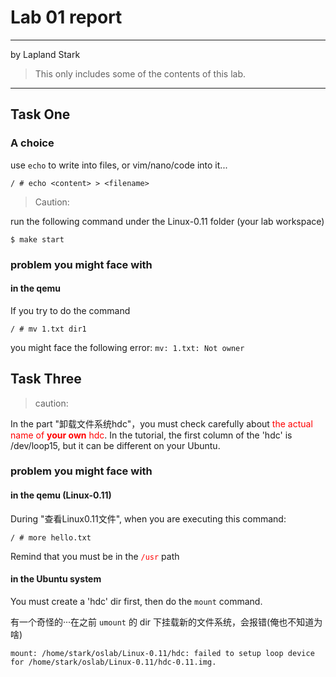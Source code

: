 # Lab 01 report

---
by Lapland Stark

> This only includes some of the contents of this lab.

---
## Task One

### A choice
use `echo` to write into files, or vim/nano/code into it...

```shell
/ # echo <content> > <filename>
```

>Caution:

run the following command under the Linux-0.11 folder (your lab workspace)

```shell
$ make start
```

### problem you might face with
#### in the qemu

If you try to do the command
```shell
/ # mv 1.txt dir1
```
you might face the following error: `mv: 1.txt: Not owner`

## Task Three

>caution:

In the part "卸载文件系统hdc"，you must check carefully about <font color=red>the actual name of **your own** hdc</font>. In the tutorial, the first column of the 'hdc' is /dev/loop15, but it can be different on your Ubuntu.

### problem you might face with

#### in the qemu (Linux-0.11)

During "查看Linux0.11文件", when you are executing this command:
```shell
/ # more hello.txt
```
Remind that you must be in the <font color=red>`/usr`</font> path

#### in the Ubuntu system

You must create a 'hdc' dir first, then do the `mount` command.

有一个奇怪的···在之前 `umount` 的 dir 下挂载新的文件系统，会报错(俺也不知道为啥)
```shell
mount: /home/stark/oslab/Linux-0.11/hdc: failed to setup loop device for /home/stark/oslab/Linux-0.11/hdc-0.11.img.
```
